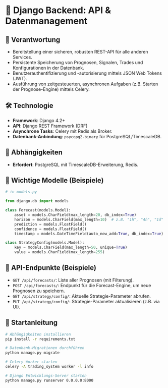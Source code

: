 # 🐍 Django Backend: API & Datenmanagement

## 🎯 Verantwortung
- Bereitstellung einer sicheren, robusten REST-API für alle anderen Services.
- Persistente Speicherung von Prognosen, Signalen, Trades und Konfigurationen in der Datenbank.
- Benutzerauthentifizierung und -autorisierung mittels JSON Web Tokens (JWT).
- Ausführung von zeitgesteuerten, asynchronen Aufgaben (z.B. Starten der Prognose-Engine) mittels Celery.

## 🛠️ Technologie
- **Framework**: Django 4.2+
- **API**: Django REST Framework (DRF)
- **Asynchrone Tasks**: Celery mit Redis als Broker.
- **Datenbank-Anbindung**: `psycopg2-binary` für PostgreSQL/TimescaleDB.

## 🔗 Abhängigkeiten
- **Erfordert**: PostgreSQL mit TimescaleDB-Erweiterung, Redis.

## 📂 Wichtige Modelle (Beispiele)
```python
# in models.py

from django.db import models

class Forecast(models.Model):
    asset = models.CharField(max_length=20, db_index=True)
    horizon = models.CharField(max_length=10)  # z.B. "1h", "4h", "1d"
    prediction = models.FloatField()
    confidence = models.FloatField()
    timestamp = models.DateTimeField(auto_now_add=True, db_index=True)

class StrategyConfig(models.Model):
    key = models.CharField(max_length=50, unique=True)
    value = models.CharField(max_length=255)

```

## 🔌 API-Endpunkte (Beispiele)
- `GET /api/forecasts/`: Liste aller Prognosen (mit Filterung).
- `POST /api/forecasts/`: Endpunkt für die Forecast-Engine, um neue Prognosen zu speichern.
- `GET /api/strategy/config/`: Aktuelle Strategie-Parameter abrufen.
- `PUT /api/strategy/config/`: Strategie-Parameter aktualisieren (z.B. via UI).

## 🚀 Startanleitung
```bash
# Abhängigkeiten installieren
pip install -r requirements.txt

# Datenbank-Migrationen durchführen
python manage.py migrate

# Celery Worker starten
celery -A trading_system worker -l info

# Django Entwicklungs-Server starten
python manage.py runserver 0.0.0.0:8000
```

